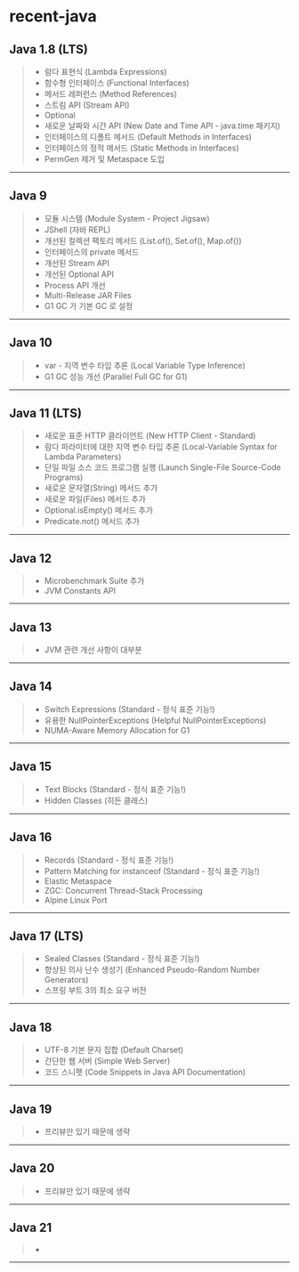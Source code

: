 # recent-java

## Java 1.8 (LTS)
> * 람다 표현식 (Lambda Expressions)
> * 함수형 인터페이스 (Functional Interfaces)
> * 메서드 레퍼런스 (Method References)
> * 스트림 API (Stream API)
> * Optional<T>
> * 새로운 날짜와 시간 API (New Date and Time API - java.time 패키지)
> * 인터페이스의 디폴트 메서드 (Default Methods in Interfaces)
> * 인터페이스의 정적 메서드 (Static Methods in Interfaces)
> * PermGen 제거 및 Metaspace 도입

---

## Java 9
> * 모듈 시스템 (Module System - Project Jigsaw)
> * JShell (자바 REPL)
> * 개선된 컬렉션 팩토리 메서드 (List.of(), Set.of(), Map.of())
> * 인터페이스의 private 메서드
> * 개선된 Stream API
> * 개선된 Optional API
> * Process API 개선
> * Multi-Release JAR Files
> * G1 GC 가 기본 GC 로 설정

---

## Java 10
> * var - 지역 변수 타입 추론 (Local Variable Type Inference)
> * G1 GC 성능 개선 (Parallel Full GC for G1)

---

## Java 11 (LTS)
> * 새로운 표준 HTTP 클라이언트 (New HTTP Client - Standard)
> * 람다 파라미터에 대한 지역 변수 타입 추론 (Local-Variable Syntax for Lambda Parameters)
> * 단일 파일 소스 코드 프로그램 실행 (Launch Single-File Source-Code Programs)
> * 새로운 문자열(String) 메서드 추가
> * 새로운 파일(Files) 메서드 추가
> * Optional.isEmpty() 메서드 추가
> * Predicate.not() 메서드 추가

---

## Java 12
> * Microbenchmark Suite 추가
> * JVM Constants API

---

## Java 13
> * JVM 관련 개선 사항이 대부분

---

## Java 14
> * Switch Expressions (Standard - 정식 표준 기능!)
> * 유용한 NullPointerExceptions (Helpful NullPointerExceptions)
> * NUMA-Aware Memory Allocation for G1

---

## Java 15
> * Text Blocks (Standard - 정식 표준 기능!)
> * Hidden Classes (히든 클래스)

---

## Java 16
> * Records (Standard - 정식 표준 기능!)
> * Pattern Matching for instanceof (Standard - 정식 표준 기능!)
> * Elastic Metaspace
> * ZGC: Concurrent Thread-Stack Processing
> * Alpine Linux Port

---

## Java 17 (LTS)
> * Sealed Classes (Standard - 정식 표준 기능!)
> * 향상된 의사 난수 생성기 (Enhanced Pseudo-Random Number Generators)
> * 스프링 부트 3의 최소 요구 버전

---

## Java 18
> * UTF-8 기본 문자 집합 (Default Charset)
> * 간단한 웹 서버 (Simple Web Server)
> * 코드 스니펫 (Code Snippets in Java API Documentation)

---

## Java 19
> * 프리뷰만 있기 때문에 생략

---

## Java 20
> * 프리뷰만 있기 때문에 생략

---

## Java 21
> * 

---